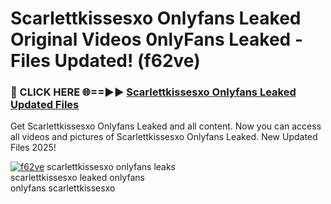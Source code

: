 # Scarlettkissesxo Onlyfans Leaked Original Videos 0nlyFans Leaked - Files Updated! (f62ve)

<h3>🔴 CLICK HERE 🌐==►► <a href="https://tinyurl.com/3hn5wdd3" rel="nofollow">Scarlettkissesxo Onlyfans Leaked Updated Files</a></h3>

Get Scarlettkissesxo Onlyfans Leaked and all content. Now you can access all videos and pictures of Scarlettkissesxo Onlyfans Leaked. New Updated Files 2025!

[![f62ve](https://i.imgur.com/4HnBqBT.gif)](https://tinyurl.com/3hn5wdd3)
scarlettkissesxo onlyfans leaks<br>
scarlettkissesxo leaked onlyfans<br>
onlyfans scarlettkissesxo
